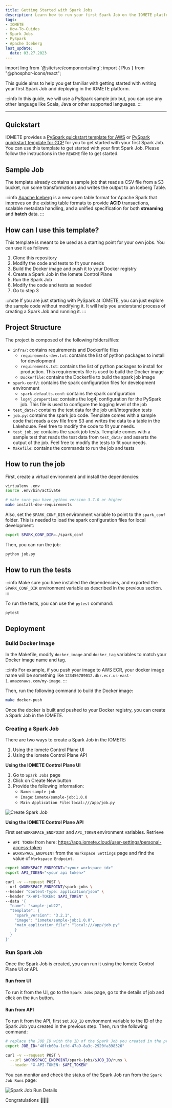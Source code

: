 ```yaml
---
title: Getting Started with Spark Jobs
description: Learn how to run your first Spark Job on the IOMETE platform using PySpark. Follow our step-by-step guide and get started with Spark Jobs today!
tags:
- IOMETE
- How-To-Guides
- Spark Jobs
- PySpark
- Apache Iceberg
last_update:
  date: 03.27.2023
---
```

import Img from '@site/src/components/Img';
import { Plus } from "@phosphor-icons/react";

This guide aims to help you get familiar with getting started with writing your first Spark Job and deploying in the IOMETE platform.

:::info
In this guide, we will use a PySpark sample job but, you can use any other language like Scala, Java or other supported languages.
:::
___

## Quickstart

IOMETE provides a [PySpark quickstart template for AWS](https://github.com/iomete/spark-job-template) or [PySpark quickstart template for GCP](https://github.com/iomete/spark-job-template-gcp) for you to get started with your first Spark Job. You can use this template to get started with your first Spark Job. Please follow the instructions in the `README` file to get started.

## Sample Job

The template already contains a sample job that reads a CSV file from a S3 bucket, run some transformations and writes the output to an Iceberg Table.

:::info
[Apache Iceberg](https://iceberg.apache.org/) is a new open table format for Apache Spark that improves on the existing table formats to provide **ACID** transactions, scalable metadata handling, and a unified specification for both **streaming** and **batch** data.
:::

## How can I use this template?

This template is meant to be used as a starting point for your own jobs. You can use it as follows:

1.  Clone this repository
2.  Modify the code and tests to fit your needs
3.  Build the Docker image and push it to your Docker registry
4.  Create a Spark Job in the Iomete Control Plane
5.  Run the Spark Job
6.  Modify the code and tests as needed
7.  Go to step 3

:::note
If you are just starting with PySpark at IOMETE, you can just explore the sample code without modifying it. It will help you understand process of creating a Spark Job and running it.
:::

## Project Structure

The project is composed of the following folders/files:

-   `infra/`: contains requirements and Dockerfile files
    -   `requirements-dev.txt`: contains the list of python packages to install for development
    -   `requirements.txt`: contains the list of python packages to install for production. This requirements file is used to build the Docker image
    -   `Dockerfile`: contains the Dockerfile to build the spark job image
-   `spark-conf/`: contains the spark configuration files for development environment
    -   `spark-defaults.conf`: contains the spark configuration
    -   `log4j.properties`: contains the log4j configuration for the PySpark job. This file is used to configure the logging level of the job
-   `test_data/`: contains the test data for the job unit/integration tests
-   `job.py`: contains the spark job code. Template comes with a sample code that reads a csv file from S3 and writes the data to a table in the Lakehouse. Feel free to modify the code to fit your needs.
-   `test_job.py`: contains the spark job tests. Template comes with a sample test that reads the test data from `test_data/` and asserts the output of the job. Feel free to modify the tests to fit your needs.
-   `Makefile`: contains the commands to run the job and tests

## How to run the job

First, create a virtual environment and install the dependencies:

```bash
virtualenv .env
source .env/bin/activate

# make sure you have python version 3.7.0 or higher
make install-dev-requirements
```

Also, set the `SPARK_CONF_DIR` environment variable to point to the `spark_conf` folder. This is needed to load the spark configuration files for local development:

```bash
export SPARK_CONF_DIR=./spark_conf
```

Then, you can run the job:

```bash
python job.py
```

## How to run the tests


:::info
Make sure you have installed the dependencies, and exported the `SPARK_CONF_DIR` environment variable as described in the previous section.
:::

To run the tests, you can use the `pytest` command:

```bash
pytest
```

## Deployment

### Build Docker Image

In the Makefile, modify `docker_image` and `docker_tag` variables to match your Docker image name and tag.

:::info
For example, if you push your image to AWS ECR, your docker image name will be something like `123456789012.dkr.ecr.us-east-1.amazonaws.com/my-image`.
:::

Then, run the following command to build the Docker image:

```bash
make docker-push
```

Once the docker is built and pushed to your Docker registry, you can create a Spark Job in the IOMETE.

### Creating a Spark Job

There are two ways to create a Spark Job in the IOMETE:

1.  Using the Iomete Control Plane UI
2.  Using the Iomete Control Plane API

**Using the IOMETE Control Plane UI**

1.  Go to `Spark Jobs` page
2.  Click on <span className="inline-button"><Plus size={16}/> Create New</span> button
3.  Provide the following information:
    - `Name`: `sample-job`
    - `Image`: `iomete/sample-job:1.0.0`
    - `Main Application File`: `local:///app/job.py`

<Img src="/img/guides/spark-job/getting-started/create-spark-job.png" alt="Create Spark Job"/>

**Using the IOMETE Control Plane API**

First set `WORKSPACE_ENDPOINT` and `API_TOKEN` environment variables. Retrieve

-   `API TOKEN` from here: https://app.iomete.cloud/user-settings/personal-access-token
-   `WORKSPACE_ENDPOINT` from the `Workspace Settings` page and find the value of `Workspace Endpoint`.

```bash
export WORKSPACE_ENDPOINT="<your workspace id>"
export API_TOKEN="<your api token>"
```

```bash
curl -v --request POST \
--url $WORKSPACE_ENDPOINT/spark-jobs \
--header "Content-Type: application/json" \
--header "X-API-TOKEN: $API_TOKEN" \
--data '{
  "name": "sample-job22",
  "template": {
    "spark_version": "3.2.1",
    "image": "iomete/sample-job:1.0.0",
    "main_application_file": "local:///app/job.py"
    }
  }
}'
```

### Run Spark Job

Once the Spark Job is created, you can run it using the Iomete Control Plane UI or API. 

#### Run from UI

To run it from the UI, go to the `Spark Jobs` page, go to the details of job and click on the `Run` button.

#### Run from API

To run it from the API, first set `JOB_ID` environment variable to the ID of the Spark Job you created in the previous step. Then, run the following command:

```bash
# replace the JOB_ID with the ID of the Spark Job you created in the previous step
export JOB_ID="40fcb60a-1cfd-47a9-8a3c-2920fa398326"

curl -v --request POST \
  --url $WORKSPACE_ENDPOINT/spark-jobs/$JOB_ID/runs \
  --header "X-API-TOKEN: $API_TOKEN"
```

You can monitor and check the status of the Spark Job run from the `Spark Job Runs` page:

<Img src="/img/guides/spark-job/getting-started/job-run.png" alt="Spark Job Run Details"/>

Congratulations 🎉🎉🎉